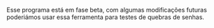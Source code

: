 Esse programa está em fase beta, com algumas modificações futuras poderiámos usar essa ferramenta para testes de quebras de senhas. 
